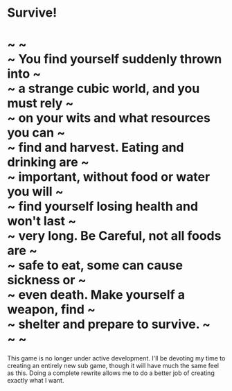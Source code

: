 Survive!
==========================================================  
~                                                        ~  
~	You find yourself suddenly thrown into		 ~  
~	a strange cubic world, and you must rely         ~  
~	on your wits and what resources you can          ~  
~	find and harvest. Eating and drinking are        ~  
~	important, without food or water you will        ~  
~	find yourself losing health and won't last       ~  
~	very long. Be Careful, not all foods are         ~  
~	safe to eat, some can cause sickness or          ~  
~	even death. Make yourself a weapon, find         ~  
~	shelter and prepare to survive.                  ~  
~                                                        ~  
==========================================================  

This game is no longer under active development. I'll be devoting my time to creating an entirely new sub game, though it will have much the same feel as this. Doing a complete rewrite allows me to do a better job of creating exactly what I want.


